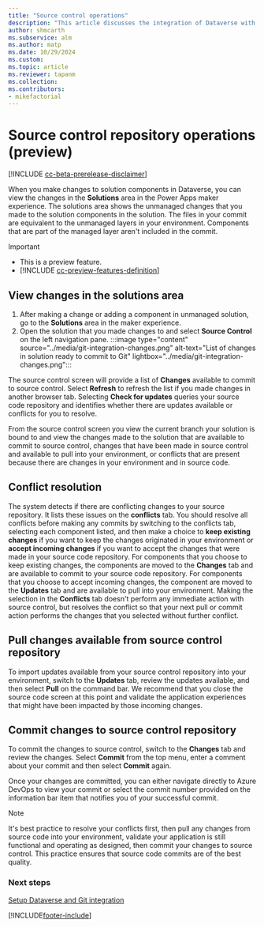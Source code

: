 ```yaml
---
title: "Source control operations"
description: "This article discusses the integration of Dataverse with Git, focusing on viewing changes, committing and pulling changes."
author: shmcarth
ms.subservice: alm
ms.author: matp
ms.date: 10/29/2024
ms.custom: 
ms.topic: article
ms.reviewer: tapanm
ms.collection: 
ms.contributors:
- mikefactorial
---
```

# Source control repository operations (preview)

[!INCLUDE [cc-beta-prerelease-disclaimer](../../includes/cc-beta-prerelease-disclaimer.md)]

When you make changes to solution components in Dataverse, you can view the changes in the **Solutions** area in the Power Apps maker experience. The solutions area shows the unmanaged changes that you made to the solution components in the solution. The files in your commit are equivalent to the unmanaged layers in your environment. Components that are part of the managed layer aren't included in the commit.

> [!IMPORTANT]
>
> - This is a preview feature.
> - [!INCLUDE [cc-preview-features-definition](../../includes/cc-preview-features-definition.md)]

## View changes in the solutions area

1. After making a change or adding a component in unmanaged solution, go to the **Solutions** area in the maker experience.
1. Open the solution that you  made changes to and select **Source Control** on the left navigation pane.
   :::image type="content" source="../media/git-integration-changes.png" alt-text="List of changes in solution ready to commit to Git" lightbox="../media/git-integration-changes.png":::

The source control screen will provide a list of **Changes** available to commit to source control. Select **Refresh** to refresh the list if you made changes in another browser tab. Selecting **Check for updates** queries your source code repository and identifies whether there are updates available or conflicts for you to resolve.

From the source control screen you view the current branch your solution is bound to and view the changes made to the solution that are available to commit to source control, changes that have been made in source control and available to pull into your environment, or conflicts that are present because there are changes in your environment and in source code.

## Conflict resolution

The system detects if there are conflicting changes to your source repository. It lists these issues on the **conflicts** tab. You should resolve all conflicts before making any commits by switching to the conflicts tab, selecting each component listed, and then make a choice to **keep existing changes** if you want to keep the changes originated in your environment or **accept incoming changes** if you want to accept the changes that were made in your source code repository. For components that you choose to keep existing changes, the components are moved to the **Changes** tab and are available to commit to your source code repository. For components that you choose to accept incoming changes, the component are moved to the **Updates** tab and are available to pull into your environment. Making the selection in the **Conflicts** tab doesn't perform any immediate action with source control, but resolves the conflict so that your next pull or commit action performs the changes that you selected without further conflict.

## Pull changes available from source control repository

To import updates available from your source control repository into your environment, switch to the **Updates** tab, review the updates available, and then select **Pull** on the command bar. We recommend that you close the source code screen at this point and validate the application experiences that might have been impacted by those incoming changes.

## Commit changes to source control repository

To commit the changes to source control, switch to the **Changes** tab and review the changes. Select **Commit** from the top menu, enter a comment about your commit and then select **Commit** again.

Once your changes are committed, you can either navigate directly to Azure DevOps to view your commit or select the commit number provided on the information bar item that notifies you of your successful commit.

> [!NOTE]
> It's best practice to resolve your conflicts first, then pull any changes from source code into your environment, validate your application is still functional and operating as designed, then commit your changes to source control. This practice ensures that source code commits are of the best quality.

### Next steps

[Setup Dataverse and Git integration](/power-platform/alm/git-integration/connecting-to-git)  


[!INCLUDE[footer-include](../../includes/footer-banner.md)]
